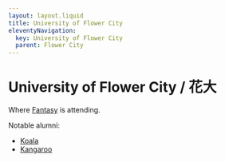 ```yaml
---
layout: layout.liquid
title: University of Flower City
eleventyNavigation:
  key: University of Flower City
  parent: Flower City
---
```


# University of Flower City / 花大

Where [Fantasy](/characters/fantasy/) is attending.

Notable alumni:

- [Koala](/characters/koala/)
- [Kangaroo](/characters/kangaroo/)
